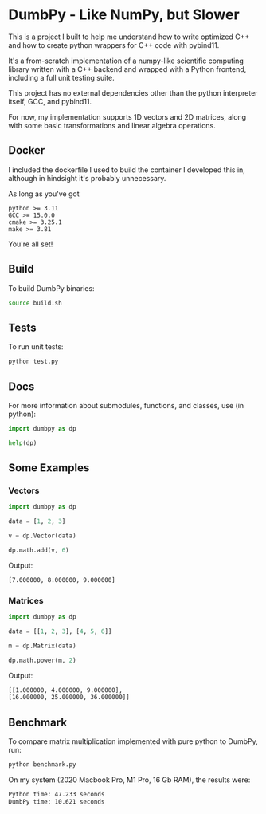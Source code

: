 # DumbPy - Like NumPy, but Slower

This is a project I built to help me understand how to write optimized C++ and how to create python wrappers for C++ code with pybind11. 

It's a from-scratch implementation of a numpy-like scientific computing library written with a C++ backend and wrapped with a Python frontend, including a full unit testing suite.

This project has no external dependencies other than the python interpreter itself, GCC, and pybind11.

For now, my implementation supports 1D vectors and 2D matrices, along with some basic transformations and linear algebra operations.

## Docker

I included the dockerfile I used to build the container I developed this in, although in hindsight it's probably unnecessary.

As long as you've got 

```
python >= 3.11
GCC >= 15.0.0
cmake >= 3.25.1
make >= 3.81
```

You're all set!

## Build

To build DumbPy binaries:

```bash
source build.sh
```

## Tests

To run unit tests:

```bash
python test.py
```

## Docs

For more information about submodules, functions, and classes, use (in python):

```python
import dumbpy as dp

help(dp)
```

## Some Examples

### Vectors
```python
import dumbpy as dp

data = [1, 2, 3]

v = dp.Vector(data)

dp.math.add(v, 6)
```

Output:

```bash
[7.000000, 8.000000, 9.000000]
```

### Matrices

```python
import dumbpy as dp

data = [[1, 2, 3], [4, 5, 6]]

m = dp.Matrix(data)

dp.math.power(m, 2)
```

Output:

```bash
[[1.000000, 4.000000, 9.000000], 
[16.000000, 25.000000, 36.000000]]
```

## Benchmark

To compare matrix multiplication implemented with pure python to DumbPy, run:

```bash
python benchmark.py
```

On my system (2020 Macbook Pro, M1 Pro, 16 Gb RAM), the results were:

```bash
Python time: 47.233 seconds
DumbPy time: 10.621 seconds
```
